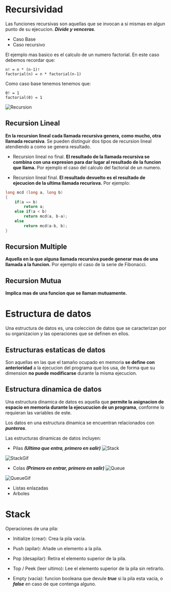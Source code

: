 # Recursividad
Las funciones recursivas son aquellas que se invocan a si mismas en algun punto de su ejecucion. ***Divide y venceras***.

* Caso Base
* Caso recursivo

El ejemplo mas basico es el calculo de un numero factorial. En este caso debemos recordar que:

    n! = n * (n-1)!
    factorial(n) = n * factorial(n-1)

Como caso base tenemos tenemos que:

    0! = 1
    factorial(0) = 1

![Recursion](https://static.javatpoint.com/cpp/images/cpp-recursion1.png)

## Recursion Lineal
**En la recursion lineal cada llamada recursiva genera, como mucho, otra llamada recursiva**. Se pueden distinguir dos tipos de recursion lineal atendiendo a como se genera resultado.

* Recursion lineal no final. **El resultado de la llamada recursiva se combina con una expresion para dar lugar al resultado de la funcion que llama.**
Por ejemplo el caso del calculo del factorial de un numero. 

* Recursion lineal final. **El resultado devuelto es el resultado de ejecucion de la ultima llamada recurisva.** Por ejemplo:

```c++
long mcd (long a, long b)
{
    if(a == b)
        return a;
    else if(a < b)
        return mcd(a, b-a);
    else
        return mcd(a-b, b);
}
```
## Recursion Multiple
**Aquella en la que alguna llamada recursiva puede generar mas de una llamada a la funcion.** Por ejemplo el caso de la serie de Fibonacci.

## Recursion Mutua
**Implica mas de una funcion que se llaman mutuamente.**

# Estructura de datos
Una estructura de datos es, una coleccion de datos que se caracterizan por su organizacion y las operaciones que se definen en ellos.

## Estructuras estaticas de datos
Son aquellas en las que el tamaño ocupado en memoria **se define con anterioridad** a la ejecucion del programa que los usa, de forma que su dimension **no puede modificarse** durante la misma ejecucion.

## Estructura dinamica de datos
Una estructura dinamica de datos es aquella que **permite la asignacion de espacio en memoria durante la ejecucucion de un programa**, conforme lo requieran las variables de este.

Los datos en una estructura dinamica se encuentran relacionados con ***punteros***.

Las estructuras dinamicas de datos incluyen:

* Pilas ***(Ultimo que entra, primero en salir)***
![Stack](https://miro.medium.com/max/500/0*eXcHV8ezosdoGuk3.jpg)

![StackGif](https://miro.medium.com/max/1280/0*SESFJYWU5a-3XM9m.gif)

* Colas ***(Primero en entrar, primero en salir)***
![Queue](https://www.tutorialandexample.com/wp-content/uploads/2020/05/Queue-in-DS-1.jpg)

![QueueGif](https://i1.faceprep.in/Companies-1/queue-operations.gif)

* Listas enlazadas 
* Arboles

# Stack
Operaciones de una pila:

* Initialize (crear): Crea la pila vacia.

* Push (apilar): Añade un elemento a la pila.

* Pop (desapilar): Retira el elemento superior de la pila.

* Top / Peek (leer ultimo): Lee el elemento superior de la pila sin retirarlo.

* Empty (vacia): funcion booleana que devule ***true*** si la pila esta vacia, o ***false*** en caso de que contenga alguno. 